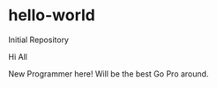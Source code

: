 hello-world
===========

Initial Repository

Hi All 

New Programmer here! 
Will be the best Go Pro around.
